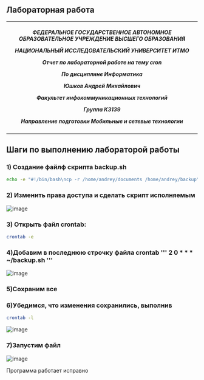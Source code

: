 ## Лабораторная работа
***

<h5 align="center">ФЕДЕРАЛЬНОЕ ГОСУДАРСТВЕННОЕ АВТОНОМНОЕ ОБРАЗОВАТЕЛЬНОЕ УЧРЕЖДЕНИЕ ВЫСШЕГО ОБРАЗОВАНИЯ

НАЦИОНАЛЬНЫЙ ИССЛЕДОВАТЕЛЬСКИЙ УНИВЕРСИТЕТ ИТМО



Отчет по лабораторной работе на тему cron

По дисциплине Информатика

Юшков Андрей Михайлович

Факультет инфокоммуникационных технологий

Группа К3139

Направление подготовки Мобильные и сетевые технологии</h5>

***
## Шаги по выполнению лабораторой работы

### 1) Создание файлф скрипта backup.sh

```bash
echo -e "#!/bin/bash\ncp -r /home/andrey/documents /home/andrey/backup" > ~/backup.sh
```

### 2) Изменить права доступа и сделать скрипт исполняемым

![image](https://github.com/user-attachments/assets/4eaef6ca-4816-4ee7-900d-61c6f54f7dbb)

### 3) Открыть файл crontab:

```bash
crontab -e
```

### 4)Добавим в последнюю строчку файла crontab ''' 2 0 * * * ~/backup.sh '''

![image](https://github.com/user-attachments/assets/bd2b3a37-efe9-4365-be9e-33e230ef44cf)

### 5)Сохраним все

### 6)Убедимся, что изменения сохранились, выполнив 
```bash
crontab -l
```

![image](https://github.com/user-attachments/assets/31f9ed30-a716-42e2-81da-13a7094bf196)

### 7)Запустим файл

![image](https://github.com/user-attachments/assets/c7ef4b8f-210c-463c-ae3d-8988872d6aae)


Программа работает исправно 
